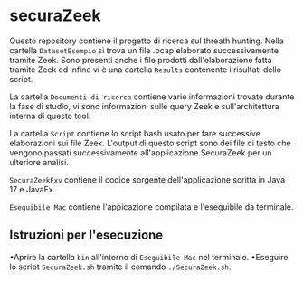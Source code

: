 # securaZeek

Questo repository contiene il progetto di ricerca sul threath hunting.
Nella cartella `DatasetEsempio` si trova un file .pcap elaborato successivamente tramite Zeek.
Sono presenti anche i file prodotti dall'elaborazione fatta tramite Zeek ed infine vi è una cartella `Results` contenente i risultati dello script.

La cartella `Documenti di ricerca` contiene varie informazioni trovate durante la fase di studio, vi sono informazioni sulle query Zeek e sull'architettura interna di questo tool.

La cartella `Script` contiene lo script bash usato per fare successive elaborazioni sui file Zeek. L'output di questo script sono dei file di testo che vengono passati successivamente all'applicazione SecuraZeek per un ulteriore analisi.

`SecuraZeekFxv` contiene il codice sorgente dell'applicazione scritta in Java 17 e JavaFx.

`Eseguibile Mac` contiene l'appicazione compilata e l'eseguibile da terminale.

## Istruzioni per l'esecuzione

•Aprire la cartella `bin` all'interno di `Eseguibile Mac` nel terminale.
•Eseguire lo script `SecuraZeek.sh` tramite il comando `./SecuraZeek.sh`.
